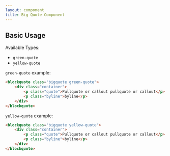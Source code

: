 ```yaml
---
layout: component
title: Big Quote Component
---
```


## Basic Usage


Available Types:
* `green-quote`
* `yellow-quote`

`green-quote` example:
```html
<blockquote class="bigquote green-quote">
    <div class="container">
        <p class="quote">Pullquote or callout pullquote or callout</p>
        <p class="byline">byline</p>
    </div>
</blockquote>
```

`yellow-quote` example:
```html
<blockquote class="bigquote yellow-quote">
    <div class="container">
        <p class="quote">Pullquote or callout pullquote or callout</p>
        <p class="byline">byline</p>
    </div>
</blockquote>
```